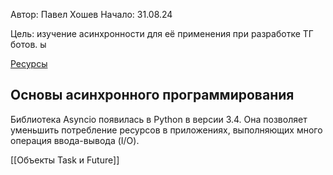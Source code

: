 
Автор: Павел Хошев
Начало: 31.08.24

Цель: изучение асинхронности для её применения при разработке ТГ ботов.
ы

[Ресурсы](Учёба/Stepic/Асинхронность_Python/Ресурсы.md)

## Основы асинхронного программирования

Библиотека Asyncio появилась в Python в версии 3.4. Она позволяет уменьшить потребление ресурсов в приложениях, выполняющих много операция ввода-вывода (I/O).

[[Объекты Task и Future]]